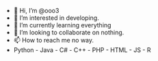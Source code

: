 - 👋 Hi, I’m @ooo3
- 👀 I’m interested in developing.
- 🌱 I’m currently learning everything
- 💞️ I’m looking to collaborate on nothing.
- 📫 How to reach me no way.
- Python - Java - C# - C++ - PHP - HTML - JS - R

<!---
ooo3/ooo3 is a ✨ special ✨ repository because its `README.md` (this file) appears on your GitHub profile.
You can click the Preview link to take a look at your changes.
--->
